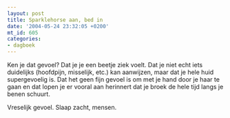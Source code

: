 ```yaml
---
layout: post
title: Sparklehorse aan, bed in
date: '2004-05-24 23:32:05 +0200'
mt_id: 605
categories:
- dagboek
---
```

Ken je dat gevoel? Dat je je een beetje ziek voelt. Dat je niet echt iets duidelijks (hoofdpijn, misselijk, etc.) kan aanwijzen, maar dat je hele huid supergevoelig is. Dat het geen fijn gevoel is om met je hand door je haar te gaan en dat lopen je er vooral aan herinnert dat je broek de hele tijd langs je benen schuurt.

Vreselijk gevoel. Slaap zacht, mensen.

